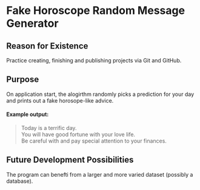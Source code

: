 # Fake Horoscope Random Message Generator

## Reason for Existence

Practice creating, finishing and publishing projects via Git and GitHub.

## Purpose

On application start, the alogirthm randomly picks a prediction for your day and prints out a fake horosope-like advice.

#### Example output: 
> Today is a terrific day.<br/>
> You will have good fortune with your love life.<br/>
> Be careful with and pay special attention to your finances.

## Future Development Possibilities

The program can benefti from a larger and more varied dataset (possibly a database).
